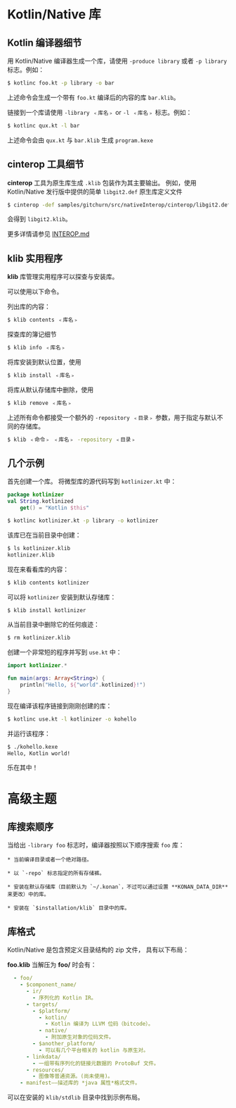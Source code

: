 # Kotlin/Native 库

## Kotlin 编译器细节

用 Kotlin/Native 编译器生成一个库，请使用 `-produce library` 或者 `-p library` 标志。例如：

<div class="sample" markdown="1" theme="idea" mode="shell">

```bash
$ kotlinc foo.kt -p library -o bar
```

</div>

上述命令会生成一个带有 `foo.kt` 编译后的内容的库 `bar.klib`。

链接到一个库请使用 `-library ﹤库名﹥` or `-l ﹤库名﹥` 标志。例如：

<div class="sample" markdown="1" theme="idea" mode="shell">

```bash
$ kotlinc qux.kt -l bar
```

</div>


上述命令会由 `qux.kt` 与 `bar.klib` 生成 `program.kexe`


## cinterop 工具细节

**cinterop** 工具为原生库生成 `.klib` 包装作为其主要输出。
例如，使用 Kotlin/Native 发行版中提供的简单 `libgit2.def` 原生库定义文件

<div class="sample" markdown="1" theme="idea" mode="shell">

```bash
$ cinterop -def samples/gitchurn/src/nativeInterop/cinterop/libgit2.def -compiler-option -I/usr/local/include -o libgit2
```

</div>

会得到 `libgit2.klib`。

更多详情请参见 [INTEROP.md](INTEROP.md)


## klib 实用程序

**klib** 库管理实用程序可以探查与安装库。

可以使用以下命令。

列出库的内容：

<div class="sample" markdown="1" theme="idea" mode="shell">

```bash
$ klib contents ﹤库名﹥
```

</div>

探查库的簿记细节

<div class="sample" markdown="1" theme="idea" mode="shell">

```bash
$ klib info ﹤库名﹥
```

</div>

将库安装到默认位置，使用

<div class="sample" markdown="1" theme="idea" mode="shell">

```bash
$ klib install ﹤库名﹥
```

</div>

将库从默认存储库中删除，使用 

<div class="sample" markdown="1" theme="idea" mode="shell">

```bash
$ klib remove ﹤库名﹥
```

</div>

上述所有命令都接受一个额外的 `-repository ﹤目录﹥` 参数，用于指定与默认不同的存储库。

<div class="sample" markdown="1" theme="idea" mode="shell">

```bash
$ klib ﹤命令﹥ ﹤库名﹥ -repository ﹤目录﹥
```

</div>


## 几个示例

首先创建一个库。
将微型库的源代码写到 `kotlinizer.kt` 中：

<div class="sample" markdown="1" theme="idea" mode="shell">

```kotlin
package kotlinizer
val String.kotlinized
    get() = "Kotlin $this"
```

```bash
$ kotlinc kotlinizer.kt -p library -o kotlinizer
```

</div>

该库已在当前目录中创建：

<div class="sample" markdown="1" theme="idea" mode="shell">

```bash
$ ls kotlinizer.klib
kotlinizer.klib
```

</div>

现在来看看库的内容：

<div class="sample" markdown="1" theme="idea" mode="shell">

```bash
$ klib contents kotlinizer
```

</div>

可以将 `kotlinizer` 安装到默认存储库：

<div class="sample" markdown="1" theme="idea" mode="shell">

```bash
$ klib install kotlinizer
```

</div>

从当前目录中删除它的任何痕迹：

<div class="sample" markdown="1" theme="idea" mode="shell">

```bash
$ rm kotlinizer.klib
```

</div>

创建一个非常短的程序并写到 `use.kt` 中：

<div class="sample" markdown="1" theme="idea" data-highlight-only>

```kotlin
import kotlinizer.*

fun main(args: Array<String>) {
    println("Hello, ${"world".kotlinized}!")
}
```

</div>

现在编译该程序链接到刚刚创建的库：

<div class="sample" markdown="1" theme="idea" mode="shell">

```bash
$ kotlinc use.kt -l kotlinizer -o kohello
```

</div>

并运行该程序：

<div class="sample" markdown="1" theme="idea" mode="shell">

```bash
$ ./kohello.kexe
Hello, Kotlin world!
```

</div>

乐在其中！

# 高级主题

## 库搜索顺序

当给出  `-library foo` 标志时，编译器按照以下顺序搜索 `foo` 库：

    * 当前编译目录或者一个绝对路径。

    * 以 `-repo` 标志指定的所有存储裤。

    * 安装在默认存储库（目前默认为 `~/.konan`，不过可以通过设置 **KONAN_DATA_DIR** 来更改）中的库。

    * 安装在 `$installation/klib` 目录中的库。

## 库格式

Kotlin/Native 是包含预定义目录结构的 zip 文件，
具有以下布局：

**foo.klib** 当解压为 **foo/** 时会有：

```yaml
  - foo/
    - $component_name/
      - ir/
        - 序列化的 Kotlin IR。
      - targets/
        - $platform/
          - kotlin/
            - Kotlin 编译为 LLVM 位码（bitcode）。
          - native/
            - 附加原生对象的位码文件。
        - $another_platform/
          - 可以有几个平台相关的 kotlin 与原生对。
      - linkdata/
        - 一组带有序列化的链接元数据的 ProtoBuf 文件。
      - resources/
        - 图像等普通资源。(尚未使用)。
    - manifest——描述库的 *java 属性*格式文件。
```

可以在安装的 `klib/stdlib` 目录中找到示例布局。


